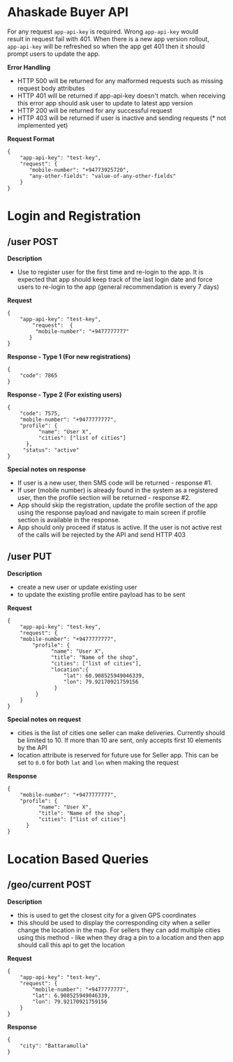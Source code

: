 # Ahaskade Buyer API
For any request `app-api-key` is required. Wrong `app-api-key` would  
result in request fail with 401. When there is a new app version rollout,  
`app-api-key` will be refreshed so when the app get 401 then it should  
prompt users to update the app.

**Error Handling**

* HTTP 500 will be returned for any malformed requests such as missing request body attributes
* HTTP 401 will be returned if app-api-key doesn't match. when receiving this error app should ask user to update to latest app version
* HTTP 200 will be returned for any successful request
* HTTP 403 will be returned if user is inactive and sending requests (*
  not implemented yet)

**Request Format**
```
{
    "app-api-key": "test-key",
    "request": {
       "mobile-number": "+94773925720",
       "any-other-fields": "value-of-any-other-fields"
    }
}
```

# Login and Registration

## /user POST

**Description**

* Use to register user for the first time and re-login to the app. It is
  expected that app should keep track of the last login date and force
  users to re-login to the app (general recommendation is every 7 days)

**Request**
```
{
	"app-api-key": "test-key",
        "request":  {
	     "mobile-number": "+9477777777"
       }
}
```

**Response - Type 1 (For new registrations)**
```
{
    "code": 7865
}
```
**Response - Type 2 (For existing users)**
```
{
    "code": 7575,
    "mobile-number": "+9477777777",
    "profile": {
          "name": "User X",
          "cities": ["list of cities"]
      },
     "status": "active"
}
```
**Special notes on response**

* If user is a new user, then SMS code will be returned - response #1.
* If user (mobile number) is already found in the system as a registered
  user, then the profile section will be returned - response #2.
* App should skip the registration, update the profile section of the
  app using the response payload and navigate to main screen if profile
  section is available in the response.
* App should only proceed if status is active. If the user is not active
  rest of the calls will be rejected by the API and send HTTP 403

## /user PUT

**Description**

* create a new user or update existing user
* to update the existing profile entire payload has to be sent

**Request**
```
{
    "app-api-key": "test-key",
    "request": {
    "mobile-number": "+9477777777",
	    "profile": {
	          "name": "User X",
	          "title": "Name of the shop",
	          "cities": ["list of cities"],
	          "location":{
	              "lat": 60.908525949046339,
	              "lon": 79.92170921759156
	           }
	     }
    }
}
```
**Special notes on request**
* cities is the list of cities one seller can make deliveries. Currently
  should be limited to 10. If more than 10 are sent, only accepts first
  10 elements by the API
* location attribute is reserved for future use for Seller app. This can
  be set to `0.0` for both `lat` and `lon` when making the request

**Response**
```
{
    "mobile-number": "+9477777777",
    "profile": {
          "name": "User X",
          "title": "Name of the shop",
          "cities": ["list of cities"]
      }
}
```

# Location Based Queries
## /geo/current POST
**Description**

* this is used to get the closest city for a given GPS coordinates
* this should be used to display the corresponding city when a seller
  change the location in the map. For sellers they can add multiple
  cities using this method - like when they drag a pin to a location and
  then app should call this api to get the location

**Request**
```
{
    "app-api-key": "test-key",
    "request": {
        "mobile-number": "+9477777777",
    	"lat": 6.908525949046339,
    	"lon": 79.92170921759156
    }
}
```

**Response**
```
{
    "city": "Battaramulla"
}
```
